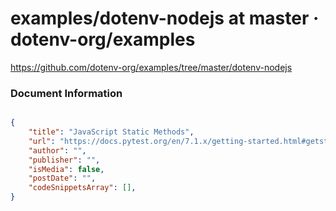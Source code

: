 # examples/dotenv-nodejs at master · dotenv-org/examples

https://github.com/dotenv-org/examples/tree/master/dotenv-nodejs



### Document Information
```json

{
	"title": "JavaScript Static Methods",
	"url": "https://docs.pytest.org/en/7.1.x/getting-started.html#getstarted",
	"author": "",
	"publisher": "",
	"isMedia": false,
	"postDate": "",
	"codeSnippetsArray": [],
}
```